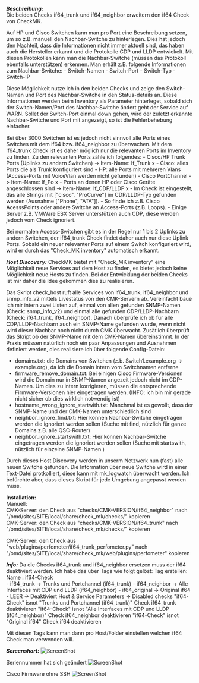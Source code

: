 ***Beschreibung:***  
Die beiden Checks if64_trunk und if64_neighbor erweitern den if64 Check von CheckMK. 

Auf HP und Cisco Switchen kann man pro Port eine Beschreibung setzen, um so z.B. manuell den Nachbar-Switche zu hinterlegen.
Dies hat jedoch den Nachteil, dass die Informationen nicht immer aktuell sind, das haben auch die Hersteller erkannt und die Protokolle CDP und LLDP entwickelt.
Mit diesen Protokollen kann man die Nachbar-Switche (müssen das Protokoll ebenfalls unterstützen) erkennen. 
Man erhält z.B. folgende Informationen zum Nachbar-Switche:
	- Switch-Namen
	- Switch-Port
	- Switch-Typ
	- Switch-IP

Diese Möglichkeit nutze ich in den beiden Checks und zeige den Switch-Namen und Port des Nachbar-Switche in den Status-details an.
Diese Informationen werden beim Inventory als Parameter hinterleget, sobald sich der Switch-Namen/Port des Nachbar-Switche ändert geht der Service auf WARN.
Sollet der Switch-Port einmal down gehen, wird der zuletzt erkannte Nachbar-Switche und Port mit angezeigt, so ist die Fehlerbehebung einfacher.

Bei über 3000 Switchen ist es jedoch nicht sinnvoll alle Ports eines Switches mit dem if64 bzw. if64_neighbor zu überwachen.
Mit dem if64_trunk Check ist es daher möglich nur die relevanten Ports im Inventory zu finden.
Zu den relevanten Ports zähle ich folgendes:
	- Cisco/HP Trunk Ports (Uplinks zu andern Switchen)      -> Item-Name: If_Trunk x
		- Cisco: alles Ports die als Trunk  konfiguriert sind
		- HP: alle Ports mit mehreren Vlans  (Access-Ports mit VoiceVlan werden nicht gefunden)
	- Cisco PortChannel									     -> Item-Name: If_Po x
	- Ports an denen HP oder Cisco Geräte angeschlossen sind -> Item-Name: If_CDP/LLDP x
		- Im Check ist eingestellt, das alle Strings mit ["cisco", "ProCurve"] im CDP/LLDP-Typ gefunden werden (Ausnahme ["Phone", "ATA"]).
			- So finde ich z.B. Cisco AcesssPoints oder andere Switche an Access-Ports (z.B. Loops).
			- Einige Server z.B. VMWare ESX Server unterstützen auch CDP, diese werden jedoch vom Check ignoriert. 
	
Bei normalen Access-Switchen gibt es in der Regel nur 1 bis 2 Uplinks zu andern Switchen, der if64_trunk Check findet daher auch nur diese Uplink Ports.
Sobald ein neuer relevanter Ports auf einem Switch konfiguriert wird, wird er durch das "Check_MK inventory" automatisch erkannt. 


	
***Host Discovery:***
CheckMK bietet mit "Check_MK inventory" eine Möglichkeit neue Services auf dem Host zu finden, es bietet jedoch keine Möglichkeit neue Hosts zu finden.
Bei der Entwicklung der beiden Checks ist mir daher die Idee gekommen dies zu realisieren. 

Das Skript check_host ruft alle Services von if64_trunk, if64_neighbor und snmp_info_v2 mittels Livestatus von den CMK-Servern ab. 
Vereinfacht baue ich mir intern zwei Listen auf, einmal von allen gefunden SNMP-Namen (Check: snmp_info_v2) und einmal alle gefunden CDP/LLDP-Nachbarn (Check: if64_trunk, if64_neighbor).
Danach überprüfe ich ob für alle CDP/LLDP-Nachbarn auch ein SNMP-Name gefunden wurde, wenn nicht wird dieser Nachbar noch nicht durch CMK überwacht.
Zusätlich überprüft das Skript ob der SNMP-Name mit dem CMK-Namen übereinstimmt. 
In der Praxis müssen natürlich noch ein paar Anpassungen und Ausnahmen definiert werden, dies realisiere ich über folgende Config-Datein:
- domains.txt: die Domains von Switchen (z.b. Switch1.example.org -> example.org), da ich die Domain intern vom Switchnamen entferne
- firmware_remove_domain.txt: Bei einigen Cisco Firmware-Versionen wird die Domain nur in SNMP-Namen angezeit jedoch nicht im CDP-Namen. Um dies zu intern korrigieren, müssen die entsprechende Firmware-Versionen hier eingetragen werden.
  (INFO: ich bin mir gerade nicht sicher ob dies wirklich notwendig ist)
- hostname_wrong_ignore_startwith.txt: Manchmal ist es gewollt, dass der SNMP-Name und der CMK-Namen unterschiedlich sind
- neighbor_ignore_find.txt: Hier können Nachbar-Switche eingetragen werden die ignoriert werden sollen (Suche mit find, nützlich für ganze Domains z.B. alle QSC-Router)
- neighbor_ignore_startswith.txt: Hier können Nachbar-Switche eingetragen werden die ignoriert werden sollen (Suche mit startswith, nützlich für einzelne SNMP-Namen )

Durch dieses Host Discovery werden in unserm Netzwerk nun (fast) alle neuen Switche gefunden. 
Die Information über neue Switche wird in einer Text-Datei protkolliert, diese kann mit mk_logwatch überwacht werden. 
Ich befürchte aber, dass dieses Skript für jede Umgebung angepasst werden muss. 

**Installation:**   
Manuell:   
CMK-Server: den Check aus "checks/CMK-VERSION/if64_neighbor" nach "/omd/sites/SITE/local/share/check_mk/checks/" kopieren   
CMK-Server: den Check aus "checks/CMK-VERSION/if64_trunk" nach "/omd/sites/SITE/local/share/check_mk/checks/" kopieren  

CMK-Server: den Check aus "web/plugins/perfometer/if64_trunk_perfometer.py" nach "/omd/sites/SITE/local/share/check_mk/web/plugins/perfometer" kopieren  

***Info:***
Da die Checks if64_trunk und if64_neighbor ersetzen muss der if64 deaktiviert werden.
Ich habe das über Tags wie folgt gelöst:
	Tag erstellen:
		Name : if64-Check	
			- if64_trunk -> Trunks und Portchannel (if64_trunk)
			- if64_neighbor -> Alle Interfaces mit CDP und LLDP (if64_neighbor)
			- if64_original	-> Original if64
			- LEER -> Deaktiviert
	Host & Service Parameters -> Disabled checks
		"if64-Check" isnot 	"Trunks und Portchannel (if64_trunk)"
			Check if64_trunk deaktivieren
		"if64-Check" isnot 	"Alle Interfaces mit CDP und LLDP (if64_neighbor)"
			Check if64_neighbor deaktivieren
		"if64-Check" isnot 	"Original if64"
			Check if64 deaktivieren
			
Mit diesen Tags kann man dann pro Host/Folder einstellen welchen if64 Check man verwenden will.
		
			

***Screenshort:***
![ScreenShot](httpsgithub.comchristianburcheck_mkblobmastersnmp_info_v2screenshort_snmp_info_v2.png)

Seriennummer hat sich geändert
![ScreenShot](httpsgithub.comchristianburcheck_mkblobmastersnmp_info_v2screenshort_snmp_info_v2_changed.png)

Cisco Firmware ohne SSH
![ScreenShot](httpsgithub.comchristianburcheck_mkblobmastersnmp_info_v2screenshort_snmp_info_v2_keineSSHFirmware.png)


